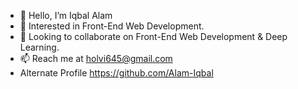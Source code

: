 - 👋 Hello, I’m Iqbal Alam
- 👀 Interested in Front-End Web Development.
- 💞️ Looking to collaborate on Front-End Web Development & Deep Learning.
- 📫 Reach me at holvi645@gmail.com
- Alternate Profile https://github.com/Alam-Iqbal
<!---
IqbalAlamJmi/IqbalAlamJmi is a ✨ special ✨ repository because its `README.md` (this file) appears on your GitHub profile.
You can click the Preview link to take a look at your changes.
--->

